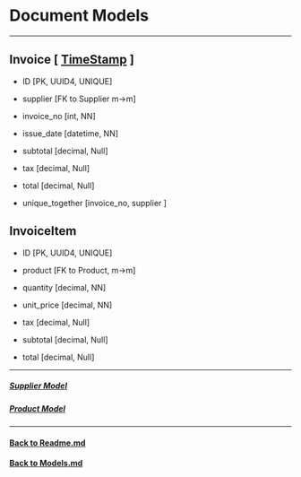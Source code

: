 # Document Models
---
## Invoice [ [TimeStamp](/backend/apps/tools/docs/Models.md) ]
- ID [PK, UUID4, UNIQUE]
- supplier [FK to Supplier m->m]
- invoice_no [int, NN]
- issue_date [datetime, NN]

- subtotal [decimal, Null]
- tax [decimal, Null]
- total [decimal, Null]

- unique_together [invoice_no, supplier ]

## InvoiceItem
- ID [PK, UUID4, UNIQUE]
- product [FK to Product, m->m]
- quantity [decimal, NN]
- unit_price [decimal, NN]

- tax [decimal, Null]
- subtotal [decimal, Null]
- total  [decimal, Null]

---
##### [Supplier Model](/docs/apps/product/docs/Models.md)
##### [Product Model](/docs/apps/product/docs/Models.md)
---
#### [Back to Readme.md](/docs/Readme.md) 
#### [Back to Models.md](/docs/backend/Models.md) 